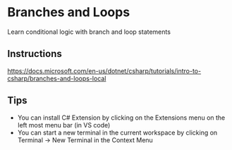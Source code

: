 # Branches and Loops
Learn conditional logic with branch and loop statements

## Instructions
https://docs.microsoft.com/en-us/dotnet/csharp/tutorials/intro-to-csharp/branches-and-loops-local

## Tips
- You can install C# Extension by clicking on the Extensions menu on the left most menu bar (in VS code)
- You can start a new terminal in the current workspace by clicking on Terminal -> New Terminal in the Context Menu


